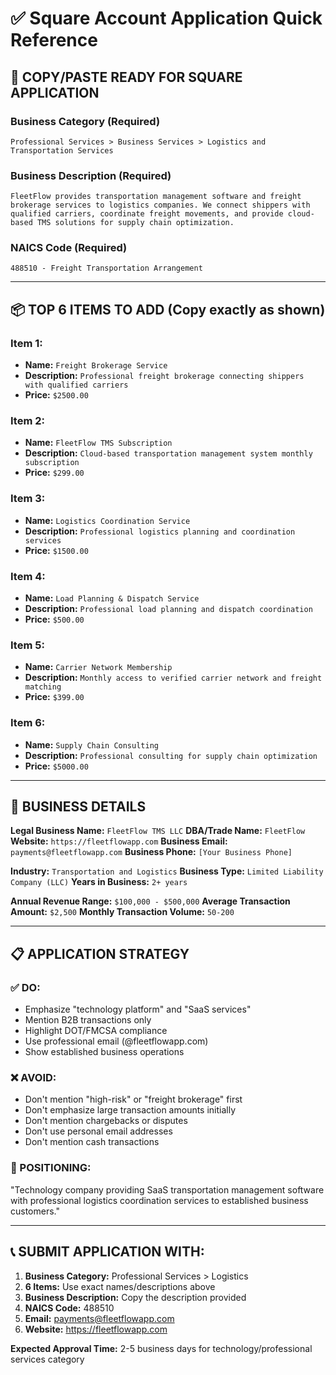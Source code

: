 # ✅ Square Account Application Quick Reference

## 🚀 **COPY/PASTE READY FOR SQUARE APPLICATION**

### **Business Category (Required)**

```
Professional Services > Business Services > Logistics and Transportation Services
```

### **Business Description (Required)**

```
FleetFlow provides transportation management software and freight brokerage services to logistics companies. We connect shippers with qualified carriers, coordinate freight movements, and provide cloud-based TMS solutions for supply chain optimization.
```

### **NAICS Code (Required)**

```
488510 - Freight Transportation Arrangement
```

---

## 📦 **TOP 6 ITEMS TO ADD** (Copy exactly as shown)

### **Item 1:**

- **Name:** `Freight Brokerage Service`
- **Description:** `Professional freight brokerage connecting shippers with qualified carriers`
- **Price:** `$2500.00`

### **Item 2:**

- **Name:** `FleetFlow TMS Subscription`
- **Description:** `Cloud-based transportation management system monthly subscription`
- **Price:** `$299.00`

### **Item 3:**

- **Name:** `Logistics Coordination Service`
- **Description:** `Professional logistics planning and coordination services`
- **Price:** `$1500.00`

### **Item 4:**

- **Name:** `Load Planning & Dispatch Service`
- **Description:** `Professional load planning and dispatch coordination`
- **Price:** `$500.00`

### **Item 5:**

- **Name:** `Carrier Network Membership`
- **Description:** `Monthly access to verified carrier network and freight matching`
- **Price:** `$399.00`

### **Item 6:**

- **Name:** `Supply Chain Consulting`
- **Description:** `Professional consulting for supply chain optimization`
- **Price:** `$5000.00`

---

## 🏢 **BUSINESS DETAILS**

**Legal Business Name:** `FleetFlow TMS LLC` **DBA/Trade Name:** `FleetFlow` **Website:**
`https://fleetflowapp.com` **Business Email:** `payments@fleetflowapp.com` **Business Phone:**
`[Your Business Phone]`

**Industry:** `Transportation and Logistics` **Business Type:** `Limited Liability Company (LLC)`
**Years in Business:** `2+ years`

**Annual Revenue Range:** `$100,000 - $500,000` **Average Transaction Amount:** `$2,500` **Monthly
Transaction Volume:** `50-200`

---

## 📋 **APPLICATION STRATEGY**

### **✅ DO:**

- Emphasize "technology platform" and "SaaS services"
- Mention B2B transactions only
- Highlight DOT/FMCSA compliance
- Use professional email (@fleetflowapp.com)
- Show established business operations

### **❌ AVOID:**

- Don't mention "high-risk" or "freight brokerage" first
- Don't emphasize large transaction amounts initially
- Don't mention chargebacks or disputes
- Don't use personal email addresses
- Don't mention cash transactions

### **🎯 POSITIONING:**

"Technology company providing SaaS transportation management software with professional logistics
coordination services to established business customers."

---

## 📞 **SUBMIT APPLICATION WITH:**

1. **Business Category:** Professional Services > Logistics
2. **6 Items:** Use exact names/descriptions above
3. **Business Description:** Copy the description provided
4. **NAICS Code:** 488510
5. **Email:** payments@fleetflowapp.com
6. **Website:** https://fleetflowapp.com

**Expected Approval Time:** 2-5 business days for technology/professional services category
